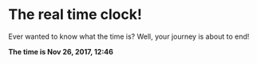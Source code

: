# The real time clock!

Ever wanted to know what the time is? Well, your journey is about to end!

**The time is Nov 26, 2017, 12:46**